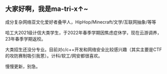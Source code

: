 ## 大家好啊，我是ma-tri-x↑~
成分复杂网络亚文化爱好者叠甲人，HipHop/Minecraft/文学/互联网抽象/等等

哈工大2021级计信大类学生，于2022年春季学期因焦虑症休学，现在云游调养，23年春季学期返校。

大类招生还没分专业。目前对c/c++开发和网络安全比较感兴趣（其实主要是CTF的攻防赛制吸引我蒽）。计科/软工/网安都很喜欢。

慢慢更新，别急。
